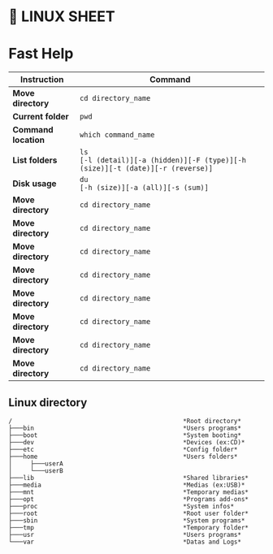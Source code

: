 # :penguin: LINUX SHEET

# Fast Help
Instruction | Command
------------ | -------------
**Move directory** | ```cd directory_name```
**Current folder** | ```pwd```
**Command location** | ```which command_name```
**List folders** | ```ls```</br>```[-l (detail)][-a (hidden)][-F (type)][-h (size)][-t (date)][-r (reverse)]```
**Disk usage** | ```du```</br>```[-h (size)][-a (all)][-s (sum)]```
**Move directory** | ```cd directory_name```
**Move directory** | ```cd directory_name```
**Move directory** | ```cd directory_name```
**Move directory** | ```cd directory_name```
**Move directory** | ```cd directory_name```
**Move directory** | ```cd directory_name```
**Move directory** | ```cd directory_name```
**Move directory** | ```cd directory_name```

## Linux directory
```
/                                               *Root directory*  
├───bin                                         *Users programs*  
├───boot                                        *System booting*  
├───dev                                         *Devices (ex:CD)*  
├───etc                                         *Config folder*   
├───home                                        *Users folders*  
│     ├───userA  
│     └───userB  
├───lib                                         *Shared libraries*  
├───media                                       *Medias (ex:USB)*  
├───mnt                                         *Temporary medias*  
├───opt                                         *Programs add-ons*  
├───proc                                        *System infos*  
├───root                                        *Root user folder*  
├───sbin                                        *System programs*  
├───tmp                                         *Temporary folder*  
├───usr                                         *Users programs*  
└───var                                         *Datas and Logs*  
```
